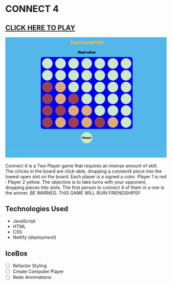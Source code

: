 # CONNECT 4

[CLICK HERE TO PLAY](https://connect4-ms.netlify.app/ "connect4 link")
---------------------
![gameImg](./assets/Screenshot%202022-12-22%20at%209.21.25%20PM.png)



Connect 4 is a Two Player game that requires an imense amount of skill. The cirlces in the board are click-able, dropping a connect4 piece into the lowest open slot on the board. Each player is a signed a color. Player 1 is red : Player 2 yellow. The objective is to take turns with your opponent, dropping pieces into slots. The first person to connect 4 of them in a row is the winner. BE WARNED. THIS GAME WILL RUIN FRIENDSHIPS!!

## Technologies Used

* JavaScript
* HTML
* CSS
* Netlify (*deployment*)

## IceBox

- [ ] Refactor Styling
- [ ] Create Computer Player
- [ ] Redo Annimations